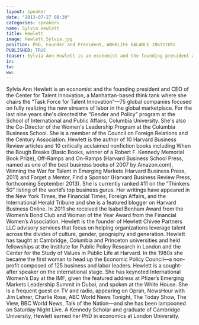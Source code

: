 ```yaml
---
layout: speaker
date: "2013-07-27 08:30"
categories: speakers
name: Sylvia Hewlett
title: Hewlett
image: Hewlett_Sylvia.jpg
position: PhD, Founder and President, WORKLIFE BALANCE INSTITUTE
PUBLISHED: TRUE
teaser: Sylvia Ann Hewlett is an economist and the founding president and CEO of the Center for Talent Innovation, a Manhattan-based think tank where she chairs the “Task Force for Talent Innovation.”
in:
tw:
ww: 
---
```

Sylvia Ann Hewlett is an economist and the founding president and CEO of the Center for Talent Innovation, a Manhattan-based think tank where she chairs the “Task Force for Talent Innovation”—75 global companies focused on fully realizing the new streams of labor in the global marketplace. For the last nine years she's directed the “Gender and Policy” program at the School of International and Public Affairs, Columbia University. She's also the Co-Director of the Women's Leadership Program at the Columbia Business School. She is a member of the Council on Foreign Relations and the Century Association. 
Hewlett is the author of 10 Harvard Business Review articles and 10 critically acclaimed nonfiction books including When the Bough Breaks (Basic Books, winner of a Robert F. Kennedy Memorial Book Prize), Off-Ramps and On-Ramps (Harvard Business School Press, named as one of the best business books of 2007 by Amazon.com), Winning the War for Talent in Emerging Markets (Harvard Business Press, 2011) and Forget a Mentor, Find a Sponsor (Harvard Business Review Press, forthcoming September 2013). She is currently ranked #11 on the “Thinkers 50” listing of the world’s top business gurus. Her writings have appeared in the New York Times, the Financial Times, Foreign Affairs, and the International Herald Tribune and she is a featured blogger on Harvard Business Online. In 2011 she received the Isabel Benham Award from the Women’s Bond Club and Woman of the Year Award from the Financial Women’s Association. 
Hewlett is the founder of Hewlett Chivée Partners LLC advisory services that focus on helping organizations leverage talent across the divides of culture, gender, geography and generation.
Hewlett has taught at Cambridge, Columbia and Princeton universities and held fellowships at the Institute for Public Policy Research in London and the Center for the Study of Values in Public Life at Harvard. In the 1980s she became the first woman to head up the Economic Policy Council—a non-profit composed of 125 business and labor leaders. 
Hewlett is a sought-after speaker on the international stage. She has keynoted International Women’s Day at the IMF, given the featured address at Pfizer’s Emerging Markets Leadership Summit in Dubai, and spoken at the White House. She is a frequent guest on TV and radio, appearing on Oprah, NewsHour with Jim Lehrer, Charlie Rose, ABC World News Tonight, The Today Show, The View, BBC World News, Talk of the Nation—and she has been lampooned on Saturday Night Live.
A Kennedy Scholar and graduate of Cambridge University, Hewlett earned her PhD in economics at London University.
